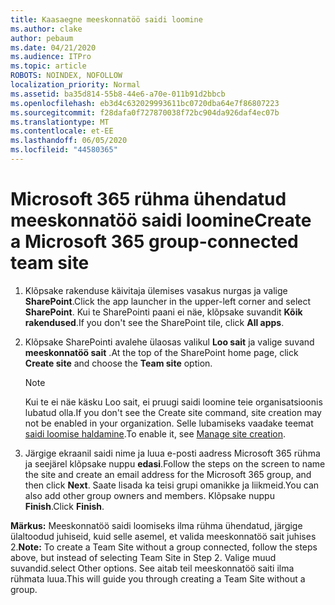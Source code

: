 ```yaml
---
title: Kaasaegne meeskonnatöö saidi loomine
ms.author: clake
author: pebaum
ms.date: 04/21/2020
ms.audience: ITPro
ms.topic: article
ROBOTS: NOINDEX, NOFOLLOW
localization_priority: Normal
ms.assetid: ba35d814-55b8-44e6-a70e-011b91d2bbcb
ms.openlocfilehash: eb3d4c632029993611bc0720dba64e7f86807223
ms.sourcegitcommit: f28dafa0f727870038f72bc904da926daf4ec07b
ms.translationtype: MT
ms.contentlocale: et-EE
ms.lasthandoff: 06/05/2020
ms.locfileid: "44580365"
---
```

# <a name="create-a-microsoft-365-group-connected-team-site"></a><span data-ttu-id="71be9-102">Microsoft 365 rühma ühendatud meeskonnatöö saidi loomine</span><span class="sxs-lookup"><span data-stu-id="71be9-102">Create a Microsoft 365 group-connected team site</span></span>

1. <span data-ttu-id="71be9-103">Klõpsake rakenduse käivitaja ülemises vasakus nurgas ja valige **SharePoint**.</span><span class="sxs-lookup"><span data-stu-id="71be9-103">Click the app launcher in the upper-left corner and select **SharePoint**.</span></span> <span data-ttu-id="71be9-104">Kui te SharePointi paani ei näe, klõpsake suvandit **Kõik rakendused**.</span><span class="sxs-lookup"><span data-stu-id="71be9-104">If you don't see the SharePoint tile, click **All apps**.</span></span>
    
2. <span data-ttu-id="71be9-105">Klõpsake SharePointi avalehe ülaosas valikul **Loo sait** ja valige suvand **meeskonnatöö sait** .</span><span class="sxs-lookup"><span data-stu-id="71be9-105">At the top of the SharePoint home page, click **Create site** and choose the **Team site** option.</span></span> 
    
    > [!NOTE]
    > <span data-ttu-id="71be9-106">Kui te ei näe käsku Loo sait, ei pruugi saidi loomine teie organisatsioonis lubatud olla.</span><span class="sxs-lookup"><span data-stu-id="71be9-106">If you don't see the Create site command, site creation may not be enabled in your organization.</span></span> <span data-ttu-id="71be9-107">Selle lubamiseks vaadake teemat [saidi loomise haldamine](https://go.microsoft.com/fwlink/?linkid=2009644).</span><span class="sxs-lookup"><span data-stu-id="71be9-107">To enable it, see [Manage site creation](https://go.microsoft.com/fwlink/?linkid=2009644).</span></span> 
  
3. <span data-ttu-id="71be9-108">Järgige ekraanil saidi nime ja luua e-posti aadress Microsoft 365 rühma ja seejärel klõpsake nuppu **edasi**.</span><span class="sxs-lookup"><span data-stu-id="71be9-108">Follow the steps on the screen to name the site and create an email address for the Microsoft 365 group, and then click **Next**.</span></span> <span data-ttu-id="71be9-109">Saate lisada ka teisi grupi omanikke ja liikmeid.</span><span class="sxs-lookup"><span data-stu-id="71be9-109">You can also add other group owners and members.</span></span> <span data-ttu-id="71be9-110">Klõpsake nuppu **Finish**.</span><span class="sxs-lookup"><span data-stu-id="71be9-110">Click **Finish**.</span></span>
  
 <span data-ttu-id="71be9-111">**Märkus:** Meeskonnatöö saidi loomiseks ilma rühma ühendatud, järgige ülaltoodud juhiseid, kuid selle asemel, et valida meeskonnatöö sait juhises 2.</span><span class="sxs-lookup"><span data-stu-id="71be9-111">**Note:** To create a Team Site without a group connected, follow the steps above, but instead of selecting Team Site in Step 2.</span></span> <span data-ttu-id="71be9-112">Valige muud suvandid.</span><span class="sxs-lookup"><span data-stu-id="71be9-112">select Other options.</span></span> <span data-ttu-id="71be9-113">See aitab teil meeskonnatöö saiti ilma rühmata luua.</span><span class="sxs-lookup"><span data-stu-id="71be9-113">This will guide you through creating a Team Site without a group.</span></span> 
    

